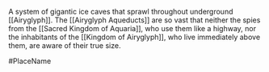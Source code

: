 A system of gigantic ice caves that sprawl throughout underground <span class="political-bodies-places">[[Airyglyph]]</span>.  The <span class="political-bodies-places">[[Airyglyph Aqueducts]]</span> are so vast that neither the spies from the <span class="political-bodies-places">[[Sacred Kingdom of Aquaria]]</span>, who use them like a highway, nor the inhabitants of the <span class="political-bodies-places">[[Kingdom of Airyglyph]]</span>, who live immediately above them, are aware of their true size.

#PlaceName